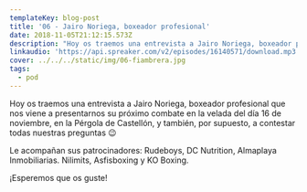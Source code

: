 ```yaml
---
templateKey: blog-post
title: '06 - Jairo Noriega, boxeador profesional'
date: 2018-11-05T21:12:15.573Z
description: "Hoy os traemos una entrevista a Jairo Noriega, boxeador profesional que nos viene a presentarnos su próximo combate en la velada del día 16 de noviembre, en la Pérgola de Castellón, y también, por supuesto, a contestar todas nuestras preguntas \U0001F609\n\nLe acompañan sus patrocinadores: Rudeboys, DC Nutrition, Almaplaya Inmobiliarias. Nilimits, Asfisboxing y KO Boxing.\n\n¡Esperemos que os guste!"
linkaudio: 'https://api.spreaker.com/v2/episodes/16140571/download.mp3'
cover: ../../../static/img/06-fiambrera.jpg
tags:
  - pod
---
```

Hoy os traemos una entrevista a Jairo Noriega, boxeador profesional que nos viene a presentarnos su próximo combate en la velada del día 16 de noviembre, en la Pérgola de Castellón, y también, por supuesto, a contestar todas nuestras preguntas 😉



Le acompañan sus patrocinadores: Rudeboys, DC Nutrition, Almaplaya Inmobiliarias. Nilimits, Asfisboxing y KO Boxing.



¡Esperemos que os guste!
